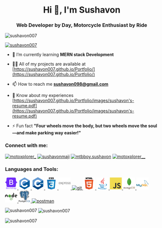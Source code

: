 <h1 align="center">Hi 👋, I'm Sushavon</h1>
<h3 align="center">Web Developer by Day, Motorcycle Enthusiast by Ride</h3>

<p align="left"> <img src="https://komarev.com/ghpvc/?username=sushavon007&label=Profile%20views&color=0e75b6&style=flat" alt="sushavon007" /> </p>

<p align="left"> <a href="https://github.com/ryo-ma/github-profile-trophy"><img src="https://github-profile-trophy.vercel.app/?username=sushavon007" alt="sushavon007" /></a> </p>

- 🌱 I’m currently learning **MERN stack Development**

- 👨‍💻 All of my projects are available at [https://sushavon007.github.io/Portfolio/](https://sushavon007.github.io/Portfolio/)

- 📫 How to reach me **sushavon098@gmail.com**

- 📄 Know about my experiences [https://sushavon007.github.io/Portfolio/images/sushavon's-resume.pdf](https://sushavon007.github.io/Portfolio/images/sushavon's-resume.pdf)

- ⚡ Fun fact **"Four wheels move the body, but two wheels move the soul—and make parking way easier!"**

<h3 align="left">Connect with me:</h3>
<p align="left">
<a href="https://twitter.com/motoxplorer_" target="blank"><img align="center" src="https://raw.githubusercontent.com/rahuldkjain/github-profile-readme-generator/master/src/images/icons/Social/twitter.svg" alt="motoxplorer_" height="30" width="40" /></a>
<a href="https://linkedin.com/in/sushavonmaji" target="blank"><img align="center" src="https://raw.githubusercontent.com/rahuldkjain/github-profile-readme-generator/master/src/images/icons/Social/linked-in-alt.svg" alt="sushavonmaji" height="30" width="40" /></a>
<a href="https://fb.com/mtbboy.sushavon" target="blank"><img align="center" src="https://raw.githubusercontent.com/rahuldkjain/github-profile-readme-generator/master/src/images/icons/Social/facebook.svg" alt="mtbboy.sushavon" height="30" width="40" /></a>
<a href="https://instagram.com/motoxplorer__" target="blank"><img align="center" src="https://raw.githubusercontent.com/rahuldkjain/github-profile-readme-generator/master/src/images/icons/Social/instagram.svg" alt="motoxplorer__" height="30" width="40" /></a>
</p>

<h3 align="left">Languages and Tools:</h3>
<p align="left"> <a href="https://getbootstrap.com" target="_blank" rel="noreferrer"> <img src="https://raw.githubusercontent.com/devicons/devicon/master/icons/bootstrap/bootstrap-plain-wordmark.svg" alt="bootstrap" width="40" height="40"/> </a> <a href="https://www.cprogramming.com/" target="_blank" rel="noreferrer"> <img src="https://raw.githubusercontent.com/devicons/devicon/master/icons/c/c-original.svg" alt="c" width="40" height="40"/> </a> <a href="https://www.w3schools.com/cpp/" target="_blank" rel="noreferrer"> <img src="https://raw.githubusercontent.com/devicons/devicon/master/icons/cplusplus/cplusplus-original.svg" alt="cplusplus" width="40" height="40"/> </a> <a href="https://www.w3schools.com/css/" target="_blank" rel="noreferrer"> <img src="https://raw.githubusercontent.com/devicons/devicon/master/icons/css3/css3-original-wordmark.svg" alt="css3" width="40" height="40"/> </a> <a href="https://expressjs.com" target="_blank" rel="noreferrer"> <img src="https://raw.githubusercontent.com/devicons/devicon/master/icons/express/express-original-wordmark.svg" alt="express" width="40" height="40"/> </a> <a href="https://git-scm.com/" target="_blank" rel="noreferrer"> <img src="https://www.vectorlogo.zone/logos/git-scm/git-scm-icon.svg" alt="git" width="40" height="40"/> </a> <a href="https://www.w3.org/html/" target="_blank" rel="noreferrer"> <img src="https://raw.githubusercontent.com/devicons/devicon/master/icons/html5/html5-original-wordmark.svg" alt="html5" width="40" height="40"/> </a> <a href="https://www.java.com" target="_blank" rel="noreferrer"> <img src="https://raw.githubusercontent.com/devicons/devicon/master/icons/java/java-original.svg" alt="java" width="40" height="40"/> </a> <a href="https://developer.mozilla.org/en-US/docs/Web/JavaScript" target="_blank" rel="noreferrer"> <img src="https://raw.githubusercontent.com/devicons/devicon/master/icons/javascript/javascript-original.svg" alt="javascript" width="40" height="40"/> </a> <a href="https://www.mongodb.com/" target="_blank" rel="noreferrer"> <img src="https://raw.githubusercontent.com/devicons/devicon/master/icons/mongodb/mongodb-original-wordmark.svg" alt="mongodb" width="40" height="40"/> </a> <a href="https://www.mysql.com/" target="_blank" rel="noreferrer"> <img src="https://raw.githubusercontent.com/devicons/devicon/master/icons/mysql/mysql-original-wordmark.svg" alt="mysql" width="40" height="40"/> </a> <a href="https://nodejs.org" target="_blank" rel="noreferrer"> <img src="https://raw.githubusercontent.com/devicons/devicon/master/icons/nodejs/nodejs-original-wordmark.svg" alt="nodejs" width="40" height="40"/> </a> <a href="https://www.postgresql.org" target="_blank" rel="noreferrer"> <img src="https://raw.githubusercontent.com/devicons/devicon/master/icons/postgresql/postgresql-original-wordmark.svg" alt="postgresql" width="40" height="40"/> </a> <a href="https://postman.com" target="_blank" rel="noreferrer"> <img src="https://www.vectorlogo.zone/logos/getpostman/getpostman-icon.svg" alt="postman" width="40" height="40"/> </a> </p>

<p><img align="left" src="https://github-readme-stats.vercel.app/api/top-langs?username=sushavon007&show_icons=true&locale=en&layout=compact" alt="sushavon007" /></p>

<p>&nbsp;<img align="center" src="https://github-readme-stats.vercel.app/api?username=sushavon007&show_icons=true&locale=en" alt="sushavon007" /></p>

<p><img align="center" src="https://github-readme-streak-stats.herokuapp.com/?user=sushavon007&" alt="sushavon007" /></p>
